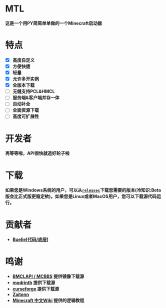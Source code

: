 # MTL
**这是一个用PY简简单单做的一个Minecraft启动器**

# 特点
* [x] **高度自定义**
* [x] **方便快捷**
* [x] **轻量**
* [x] **允许多开实例**
* [x] **全版本下载**
* [ ] **无缝支持PCL&HMCL**
* [ ] **服务端&客户端并存一体**
* [ ] **自动补全**
* [ ] **全面资源下载**
* [ ] **高度可扩展性**

# 开发者
**再等等啦，API很快就造好轮子啦**

# 下载
**如果您是Windows系统的用户，可以从[`releases`](https://github.com/Buelie/MinecraftTechLauncher/releases)下载您需要的版本(冷知识:Beta版会比正式版更稳定欸)。如果您是Linux或者MacOS用户，您可以下载源代码运行。**

# 贡献者
* **[Buelie[代码/底层]](https://github.com/Buelie)**

# 鸣谢
* **[BMCLAPI / MCBBS](https://bmclapidoc.bangbang93.com/) 提供镜像下载源**
* **[modrinth](https://modrinth.com/) 提供下载源**
* **[curseforge](https://www.curseforge.com/) 提供下载源**
* **[Zaitonn](https://github.com/Zaitonn)**
*  **[Minecraft 中文Wiki](https://minecraft.fandom.com/zh/wiki/%E6%95%99%E7%A8%8B/%E7%BC%96%E5%86%99%E5%90%AF%E5%8A%A8%E5%99%A8) 提供的逻辑教程**
